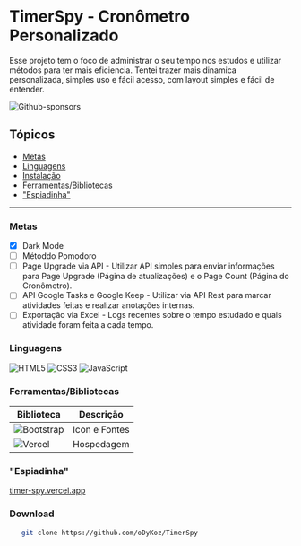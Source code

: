 # TimerSpy - Cronômetro Personalizado

Esse projeto tem o foco de administrar o seu tempo nos estudos e utilizar métodos para ter mais eficiencia. Tentei trazer mais dinamica personalizada, 
simples uso e fácil acesso, com layout simples e fácil de entender.

![Github-sponsors](https://img.shields.io/badge/sponsor-30363D?style=for-the-badge&logo=GitHub-Sponsors&logoColor=#EA4AAA)

## Tópicos

- [Metas](#metas)
- [Linguagens](#linguagens)
- [Instalação](#download)
- [Ferramentas/Bibliotecas](#ferramentasbibliotecas)
- ["Espiadinha"](#espiadinha)

  
-------------
### Metas 

- [x] Dark Mode
- [ ] Métoddo Pomodoro
- [ ] Page Upgrade via API - Utilizar API simples para enviar informações para Page Upgrade (Página de atualizações) e o Page Count (Página do Cronômetro).
- [ ] API Google Tasks e Google Keep - Utilizar via API Rest para marcar atividades feitas e realizar anotações internas.
- [ ] Exportação via Excel - Logs recentes sobre o tempo estudado e quais atividade foram feita a cada tempo.

### Linguagens

   ![HTML5](https://img.shields.io/badge/html5-%23E34F26.svg?style=for-the-badge&logo=html5&logoColor=white)
  ![CSS3](https://img.shields.io/badge/css3-%231572B6.svg?style=for-the-badge&logo=css3&logoColor=white)
  ![JavaScript](https://img.shields.io/badge/javascript-%23323330.svg?style=for-the-badge&logo=javascript&logoColor=%23F7DF1E)
### Ferramentas/Bibliotecas

| Biblioteca  | Descrição   | 
|-------------|-------------|
| ![Bootstrap](https://img.shields.io/badge/bootstrap-%238511FA.svg?style=for-the-badge&logo=bootstrap&logoColor=white)      | Icon e Fontes     | 
| ![Vercel](https://img.shields.io/badge/vercel-%23000000.svg?style=for-the-badge&logo=vercel&logoColor=white)      | Hospedagem      | 

### "Espiadinha"

[timer-spy.vercel.app](https://timer-spy.vercel.app/)

### Download

```bash
   git clone https://github.com/oDyKoz/TimerSpy

